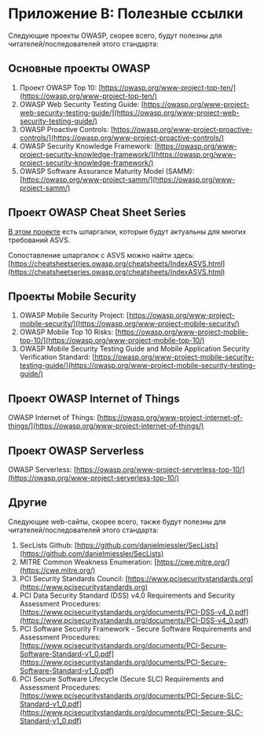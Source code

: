 # Приложение B: Полезные ссылки

Следующие проекты OWASP, скорее всего, будут полезны для читателей/последователей этого стандарта:

## Основные проекты OWASP

1. Проект OWASP Top 10: [https://owasp.org/www-project-top-ten/](https://owasp.org/www-project-top-ten/)
2. OWASP Web Security Testing Guide: [https://owasp.org/www-project-web-security-testing-guide/](https://owasp.org/www-project-web-security-testing-guide/)
3. OWASP Proactive Controls: [https://owasp.org/www-project-proactive-controls/](https://owasp.org/www-project-proactive-controls/)
4. OWASP Security Knowledge Framework: [https://owasp.org/www-project-security-knowledge-framework/](https://owasp.org/www-project-security-knowledge-framework/)
5. OWASP Software Assurance Maturity Model (SAMM): [https://owasp.org/www-project-samm/](https://owasp.org/www-project-samm/)

## Проект OWASP Cheat Sheet Series

[В этом проекте](https://owasp.org/www-project-cheat-sheets/) есть шпаргалки, которые будут актуальны для многих требований ASVS.

Сопоставление шпаргалок с ASVS можно найти здесь: [https://cheatsheetseries.owasp.org/cheatsheets/IndexASVS.html](https://cheatsheetseries.owasp.org/cheatsheets/IndexASVS.html)

## Проекты Mobile Security

1. OWASP Mobile Security Project: [https://owasp.org/www-project-mobile-security/](https://owasp.org/www-project-mobile-security/)
2. OWASP Mobile Top 10 Risks: [https://owasp.org/www-project-mobile-top-10/](https://owasp.org/www-project-mobile-top-10/)
3. OWASP Mobile Security Testing Guide and Mobile Application Security Verification Standard: [https://owasp.org/www-project-mobile-security-testing-guide/](https://owasp.org/www-project-mobile-security-testing-guide/)

## Проект OWASP Internet of Things

OWASP Internet of Things: [https://owasp.org/www-project-internet-of-things/](https://owasp.org/www-project-internet-of-things/)

## Проект OWASP Serverless

OWASP Serverless: [https://owasp.org/www-project-serverless-top-10/](https://owasp.org/www-project-serverless-top-10/)

## Другие

Следующие web-сайты, скорее всего, также будут полезны для читателей/последователей этого стандарта:

1. SecLists Github: [https://github.com/danielmiessler/SecLists](https://github.com/danielmiessler/SecLists)
2. MITRE Common Weakness Enumeration: [https://cwe.mitre.org/](https://cwe.mitre.org/)
3. PCI Security Standards Council: [https://www.pcisecuritystandards.org](https://www.pcisecuritystandards.org)
4. PCI Data Security Standard (DSS) v4.0 Requirements and Security Assessment Procedures: [https://www.pcisecuritystandards.org/documents/PCI-DSS-v4_0.pdf](https://www.pcisecuritystandards.org/documents/PCI-DSS-v4_0.pdf)
5. PCI Software Security Framework - Secure Software Requirements and Assessment Procedures: [https://www.pcisecuritystandards.org/documents/PCI-Secure-Software-Standard-v1_0.pdf](https://www.pcisecuritystandards.org/documents/PCI-Secure-Software-Standard-v1_0.pdf)
6. PCI Secure Software Lifecycle (Secure SLC) Requirements and Assessment Procedures: [https://www.pcisecuritystandards.org/documents/PCI-Secure-SLC-Standard-v1_0.pdf](https://www.pcisecuritystandards.org/documents/PCI-Secure-SLC-Standard-v1_0.pdf)
